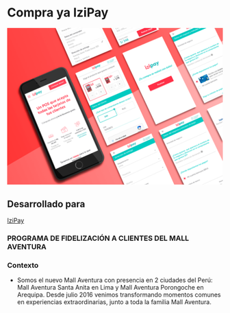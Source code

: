 # Compra ya IziPay

![image](https://raw.githubusercontent.com/alejandraHoces/Izipay/master/IZIPAY%20MOCKUP.png)

## Desarrollado para
 [IziPay](https://compraya.izipay.pe/)


### **PROGRAMA  DE FIDELIZACIÓN A CLIENTES DEL MALL AVENTURA**

### **Contexto**
- Somos el nuevo Mall Aventura con presencia en 2 ciudades del Perú: Mall Aventura Santa Anita en Lima y Mall Aventura Porongoche en Arequipa. Desde julio 2016 venimos transformando momentos comunes en experiencias extraordinarias, junto a toda la familia Mall Aventura.  
